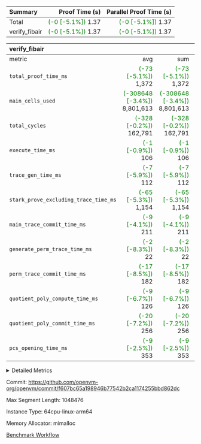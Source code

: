 | Summary | Proof Time (s) | Parallel Proof Time (s) |
|:---|---:|---:|
| Total | <span style='color: green'>(-0 [-5.1%])</span> 1.37 | <span style='color: green'>(-0 [-5.1%])</span> 1.37 |
| verify_fibair | <span style='color: green'>(-0 [-5.1%])</span> 1.37 | <span style='color: green'>(-0 [-5.1%])</span> 1.37 |


| verify_fibair |||||
|:---|---:|---:|---:|---:|
|metric|avg|sum|max|min|
| `total_proof_time_ms ` | <span style='color: green'>(-73 [-5.1%])</span> 1,372 | <span style='color: green'>(-73 [-5.1%])</span> 1,372 | <span style='color: green'>(-73 [-5.1%])</span> 1,372 | <span style='color: green'>(-73 [-5.1%])</span> 1,372 |
| `main_cells_used     ` | <span style='color: green'>(-308648 [-3.4%])</span> 8,801,613 | <span style='color: green'>(-308648 [-3.4%])</span> 8,801,613 | <span style='color: green'>(-308648 [-3.4%])</span> 8,801,613 | <span style='color: green'>(-308648 [-3.4%])</span> 8,801,613 |
| `total_cycles        ` | <span style='color: green'>(-328 [-0.2%])</span> 162,791 | <span style='color: green'>(-328 [-0.2%])</span> 162,791 | <span style='color: green'>(-328 [-0.2%])</span> 162,791 | <span style='color: green'>(-328 [-0.2%])</span> 162,791 |
| `execute_time_ms     ` | <span style='color: green'>(-1 [-0.9%])</span> 106 | <span style='color: green'>(-1 [-0.9%])</span> 106 | <span style='color: green'>(-1 [-0.9%])</span> 106 | <span style='color: green'>(-1 [-0.9%])</span> 106 |
| `trace_gen_time_ms   ` | <span style='color: green'>(-7 [-5.9%])</span> 112 | <span style='color: green'>(-7 [-5.9%])</span> 112 | <span style='color: green'>(-7 [-5.9%])</span> 112 | <span style='color: green'>(-7 [-5.9%])</span> 112 |
| `stark_prove_excluding_trace_time_ms` | <span style='color: green'>(-65 [-5.3%])</span> 1,154 | <span style='color: green'>(-65 [-5.3%])</span> 1,154 | <span style='color: green'>(-65 [-5.3%])</span> 1,154 | <span style='color: green'>(-65 [-5.3%])</span> 1,154 |
| `main_trace_commit_time_ms` | <span style='color: green'>(-9 [-4.1%])</span> 211 | <span style='color: green'>(-9 [-4.1%])</span> 211 | <span style='color: green'>(-9 [-4.1%])</span> 211 | <span style='color: green'>(-9 [-4.1%])</span> 211 |
| `generate_perm_trace_time_ms` | <span style='color: green'>(-2 [-8.3%])</span> 22 | <span style='color: green'>(-2 [-8.3%])</span> 22 | <span style='color: green'>(-2 [-8.3%])</span> 22 | <span style='color: green'>(-2 [-8.3%])</span> 22 |
| `perm_trace_commit_time_ms` | <span style='color: green'>(-17 [-8.5%])</span> 182 | <span style='color: green'>(-17 [-8.5%])</span> 182 | <span style='color: green'>(-17 [-8.5%])</span> 182 | <span style='color: green'>(-17 [-8.5%])</span> 182 |
| `quotient_poly_compute_time_ms` | <span style='color: green'>(-9 [-6.7%])</span> 126 | <span style='color: green'>(-9 [-6.7%])</span> 126 | <span style='color: green'>(-9 [-6.7%])</span> 126 | <span style='color: green'>(-9 [-6.7%])</span> 126 |
| `quotient_poly_commit_time_ms` | <span style='color: green'>(-20 [-7.2%])</span> 256 | <span style='color: green'>(-20 [-7.2%])</span> 256 | <span style='color: green'>(-20 [-7.2%])</span> 256 | <span style='color: green'>(-20 [-7.2%])</span> 256 |
| `pcs_opening_time_ms ` | <span style='color: green'>(-9 [-2.5%])</span> 353 | <span style='color: green'>(-9 [-2.5%])</span> 353 | <span style='color: green'>(-9 [-2.5%])</span> 353 | <span style='color: green'>(-9 [-2.5%])</span> 353 |



<details>
<summary>Detailed Metrics</summary>

|  | verify_program_compile_ms | total_cells | stark_prove_excluding_trace_time_ms | quotient_poly_compute_time_ms | quotient_poly_commit_time_ms | perm_trace_commit_time_ms | pcs_opening_time_ms | main_trace_commit_time_ms |
| --- | --- | --- | --- | --- | --- | --- | --- |
|  | 5 | 65,536 | 61 | 3 | 13 | 0 | 31 | 13 | 

| air_name | rows | quotient_deg | main_cols | interactions | constraints | cells |
| --- | --- | --- | --- | --- | --- | --- |
| AccessAdapterAir<2> |  | 4 |  | 5 | 11 |  | 
| AccessAdapterAir<4> |  | 4 |  | 5 | 11 |  | 
| AccessAdapterAir<8> |  | 4 |  | 5 | 11 |  | 
| FibonacciAir | 32,768 | 1 | 2 |  | 5 | 65,536 | 
| FriReducedOpeningAir |  | 4 |  | 39 | 60 |  | 
| NativePoseidon2Air<BabyBearParameters>, 1> |  | 4 |  | 136 | 530 |  | 
| PhantomAir |  | 4 |  | 3 | 4 |  | 
| ProgramAir |  | 1 |  | 1 | 4 |  | 
| VariableRangeCheckerAir |  | 1 |  | 1 | 4 |  | 
| VmAirWrapper<AluNativeAdapterAir, FieldArithmeticCoreAir> |  | 4 |  | 15 | 23 |  | 
| VmAirWrapper<BranchNativeAdapterAir, BranchEqualCoreAir<1> |  | 4 |  | 11 | 22 |  | 
| VmAirWrapper<JalNativeAdapterAir, JalCoreAir> |  | 4 |  | 7 | 6 |  | 
| VmAirWrapper<NativeAdapterAir<2, 0>, PublicValuesCoreAir> |  | 4 |  | 11 | 22 |  | 
| VmAirWrapper<NativeLoadStoreAdapterAir<1>, NativeLoadStoreCoreAir<1> |  | 4 |  | 15 | 16 |  | 
| VmAirWrapper<NativeLoadStoreAdapterAir<4>, NativeLoadStoreCoreAir<4> |  | 4 |  | 15 | 16 |  | 
| VmAirWrapper<NativeVectorizedAdapterAir<4>, FieldExtensionCoreAir> |  | 4 |  | 15 | 23 |  | 
| VmConnectorAir |  | 4 |  | 3 | 8 |  | 
| VolatileBoundaryAir |  | 4 |  | 4 | 16 |  | 

| group | trace_gen_time_ms | total_proof_time_ms | total_cycles | total_cells | stark_prove_excluding_trace_time_ms | quotient_poly_compute_time_ms | quotient_poly_commit_time_ms | perm_trace_commit_time_ms | pcs_opening_time_ms | main_trace_commit_time_ms | main_cells_used | generate_perm_trace_time_ms | execute_time_ms |
| --- | --- | --- | --- | --- | --- | --- | --- | --- | --- | --- | --- | --- | --- |
| verify_fibair | 112 | 1,372 | 162,791 | 24,255,128 | 1,154 | 126 | 256 | 182 | 353 | 211 | 8,801,613 | 22 | 106 | 

| group | air_name | rows | prep_cols | perm_cols | main_cols | cells |
| --- | --- | --- | --- | --- | --- | --- |
| verify_fibair | AccessAdapterAir<2> | 32,768 |  | 12 | 11 | 753,664 | 
| verify_fibair | AccessAdapterAir<4> | 16,384 |  | 12 | 13 | 409,600 | 
| verify_fibair | AccessAdapterAir<8> | 128 |  | 12 | 17 | 3,712 | 
| verify_fibair | FriReducedOpeningAir | 1,024 |  | 44 | 27 | 72,704 | 
| verify_fibair | NativePoseidon2Air<BabyBearParameters>, 1> | 16,384 |  | 160 | 399 | 9,158,656 | 
| verify_fibair | PhantomAir | 4,096 |  | 8 | 6 | 57,344 | 
| verify_fibair | ProgramAir | 8,192 |  | 8 | 10 | 147,456 | 
| verify_fibair | VariableRangeCheckerAir | 262,144 | 2 | 8 | 1 | 2,359,296 | 
| verify_fibair | VmAirWrapper<AluNativeAdapterAir, FieldArithmeticCoreAir> | 131,072 |  | 20 | 29 | 6,422,528 | 
| verify_fibair | VmAirWrapper<BranchNativeAdapterAir, BranchEqualCoreAir<1> | 32,768 |  | 16 | 23 | 1,277,952 | 
| verify_fibair | VmAirWrapper<JalNativeAdapterAir, JalCoreAir> | 4,096 |  | 12 | 9 | 86,016 | 
| verify_fibair | VmAirWrapper<NativeLoadStoreAdapterAir<1>, NativeLoadStoreCoreAir<1> | 32,768 |  | 24 | 22 | 1,507,328 | 
| verify_fibair | VmAirWrapper<NativeLoadStoreAdapterAir<4>, NativeLoadStoreCoreAir<4> | 16,384 |  | 24 | 31 | 901,120 | 
| verify_fibair | VmAirWrapper<NativeVectorizedAdapterAir<4>, FieldExtensionCoreAir> | 8,192 |  | 20 | 38 | 475,136 | 
| verify_fibair | VmConnectorAir | 2 | 1 | 8 | 4 | 24 | 
| verify_fibair | VolatileBoundaryAir | 32,768 |  | 8 | 11 | 622,592 | 

</details>


Commit: https://github.com/openvm-org/openvm/commit/f607bc65a198946b77542b2ca1174255bbd862dc

Max Segment Length: 1048476

Instance Type: 64cpu-linux-arm64

Memory Allocator: mimalloc

[Benchmark Workflow](https://github.com/openvm-org/openvm/actions/runs/13212923805)
